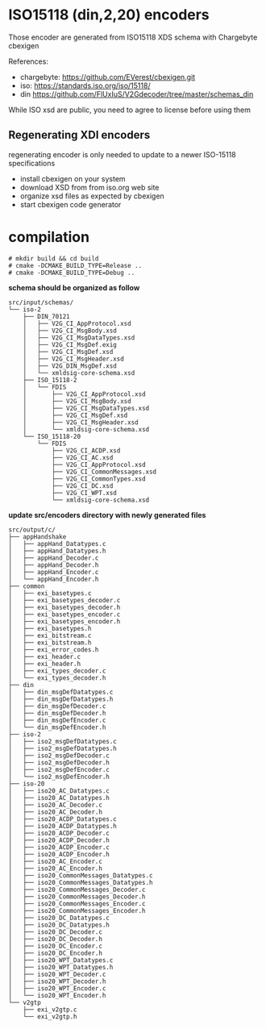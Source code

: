 # ISO15118 (din,2,20) encoders

Those encoder are generated from ISO15118 XDS schema with Chargebyte cbexigen

References:
* chargebyte: https://github.com/EVerest/cbexigen.git
* iso: https://standards.iso.org/iso/15118/
* din https://github.com/FlUxIuS/V2Gdecoder/tree/master/schemas_din

While ISO xsd are public, you need to agree to license before using them

## Regenerating XDI encoders

regenerating encoder is only needed to update to a newer ISO-15118 specifications

* install cbexigen on your system
* download XSD from from iso.org web site
* organize xsd files as expected by cbexigen
* start cbexigen code generator

# compilation

```
# mkdir build && cd build
# cmake -DCMAKE_BUILD_TYPE=Release ..
# cmake -DCMAKE_BUILD_TYPE=Debug ..
```

**schema should be organized as follow**
```
src/input/schemas/
└── iso-2
    ├── DIN_70121
    │   ├── V2G_CI_AppProtocol.xsd
    │   ├── V2G_CI_MsgBody.xsd
    │   ├── V2G_CI_MsgDataTypes.xsd
    │   ├── V2G_CI_MsgDef.exig
    │   ├── V2G_CI_MsgDef.xsd
    │   ├── V2G_CI_MsgHeader.xsd
    │   ├── V2G_DIN_MsgDef.xsd
    │   └── xmldsig-core-schema.xsd
    ├── ISO_15118-2
    │   └── FDIS
    │       ├── V2G_CI_AppProtocol.xsd
    │       ├── V2G_CI_MsgBody.xsd
    │       ├── V2G_CI_MsgDataTypes.xsd
    │       ├── V2G_CI_MsgDef.xsd
    │       ├── V2G_CI_MsgHeader.xsd
    │       └── xmldsig-core-schema.xsd
    └── ISO_15118-20
        └── FDIS
            ├── V2G_CI_ACDP.xsd
            ├── V2G_CI_AC.xsd
            ├── V2G_CI_AppProtocol.xsd
            ├── V2G_CI_CommonMessages.xsd
            ├── V2G_CI_CommonTypes.xsd
            ├── V2G_CI_DC.xsd
            ├── V2G_CI_WPT.xsd
            └── xmldsig-core-schema.xsd

```

**update src/encoders directory with newly generated files**
```
src/output/c/
├── appHandshake
│   ├── appHand_Datatypes.c
│   ├── appHand_Datatypes.h
│   ├── appHand_Decoder.c
│   ├── appHand_Decoder.h
│   ├── appHand_Encoder.c
│   └── appHand_Encoder.h
├── common
│   ├── exi_basetypes.c
│   ├── exi_basetypes_decoder.c
│   ├── exi_basetypes_decoder.h
│   ├── exi_basetypes_encoder.c
│   ├── exi_basetypes_encoder.h
│   ├── exi_basetypes.h
│   ├── exi_bitstream.c
│   ├── exi_bitstream.h
│   ├── exi_error_codes.h
│   ├── exi_header.c
│   ├── exi_header.h
│   ├── exi_types_decoder.c
│   └── exi_types_decoder.h
├── din
│   ├── din_msgDefDatatypes.c
│   ├── din_msgDefDatatypes.h
│   ├── din_msgDefDecoder.c
│   ├── din_msgDefDecoder.h
│   ├── din_msgDefEncoder.c
│   └── din_msgDefEncoder.h
├── iso-2
│   ├── iso2_msgDefDatatypes.c
│   ├── iso2_msgDefDatatypes.h
│   ├── iso2_msgDefDecoder.c
│   ├── iso2_msgDefDecoder.h
│   ├── iso2_msgDefEncoder.c
│   └── iso2_msgDefEncoder.h
├── iso-20
│   ├── iso20_AC_Datatypes.c
│   ├── iso20_AC_Datatypes.h
│   ├── iso20_AC_Decoder.c
│   ├── iso20_AC_Decoder.h
│   ├── iso20_ACDP_Datatypes.c
│   ├── iso20_ACDP_Datatypes.h
│   ├── iso20_ACDP_Decoder.c
│   ├── iso20_ACDP_Decoder.h
│   ├── iso20_ACDP_Encoder.c
│   ├── iso20_ACDP_Encoder.h
│   ├── iso20_AC_Encoder.c
│   ├── iso20_AC_Encoder.h
│   ├── iso20_CommonMessages_Datatypes.c
│   ├── iso20_CommonMessages_Datatypes.h
│   ├── iso20_CommonMessages_Decoder.c
│   ├── iso20_CommonMessages_Decoder.h
│   ├── iso20_CommonMessages_Encoder.c
│   ├── iso20_CommonMessages_Encoder.h
│   ├── iso20_DC_Datatypes.c
│   ├── iso20_DC_Datatypes.h
│   ├── iso20_DC_Decoder.c
│   ├── iso20_DC_Decoder.h
│   ├── iso20_DC_Encoder.c
│   ├── iso20_DC_Encoder.h
│   ├── iso20_WPT_Datatypes.c
│   ├── iso20_WPT_Datatypes.h
│   ├── iso20_WPT_Decoder.c
│   ├── iso20_WPT_Decoder.h
│   ├── iso20_WPT_Encoder.c
│   └── iso20_WPT_Encoder.h
└── v2gtp
    ├── exi_v2gtp.c
    └── exi_v2gtp.h

```